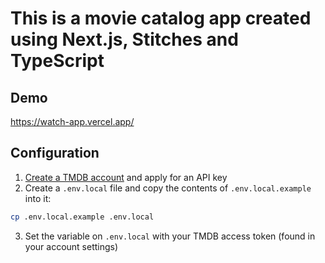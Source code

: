 # This is a movie catalog app created using Next.js, Stitches and TypeScript

## Demo

https://watch-app.vercel.app/

## Configuration

1. [Create a TMDB account](https://www.themoviedb.org/) and apply for an API key
2. Create a `.env.local` file and copy the contents of `.env.local.example` into it:

```bash
cp .env.local.example .env.local
```

3. Set the variable on `.env.local` with your TMDB access token (found in your account settings)
